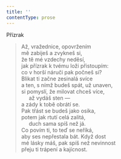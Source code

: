 ```yaml
---
title: ''
contentType: prose
---
```


Přízrak

> Až, vražednice, opovržením  
> mě zabiješ a zvykneš si,  
> že tě mé vzdechy neděsí,  
> jak přízrak k tvému loži přistoupím:  
> co v horší náruči pak počneš si?  
> Blikat ti začne zesinalá svíce  
> a ten, s nímž budeš spát, už unaven,  
> si pomyslí, že milovat chceš více,  
>      až vydáš sten —  
> a zády k tobě obrátí se.  
> Pak třást se budeš jako osika,  
> potem jak rtutí celá zalitá,  
>      duch sama spíš než já.  
> Co povím ti, to teď se neříká,  
> aby ses nepřestala bát. Když dost  
> mé lásky máš, pak spíš než nevinnost  
> přeju ti trápení a kajícnost.
